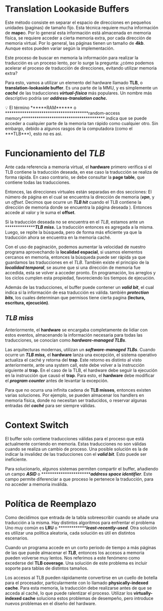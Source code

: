 # Translation Lookaside Buffers

Este método consiste en separar el espacio de direcciones en pequeños unidades (paginas) de tamaño fijo. Esta técnica requiere mucha información de ****mape****o. Por lo general esta información está almacenada en memoria física, se requiere acceder a cierta memoria extra, por cada dirección de memoria virtual. Por lo general, las páginas tienen un tamaño de ***4kb***. Aunque estos pueden variar según la implementación.

Este proceso de buscar en memoria la información para realizar la traducción es un proceso lento, por lo surge la pregunta: ¿cómo podemos acelerar el proceso de traducción de direcciones, evitando utilizar memoria extra?

Para esto, vamos a utilizar un elemento del hardware llamado ******TLB******, o ************************************************************************************translation-lookaside buffer************************************************************************************. Es una parte de la MMU, y es simplemente un *****caché***** de las traducciones *******virtual-física******* más populares. Un nombre más descriptivo podría ser *********************address-translation cache.*********************

<aside>
💡 El término ******RAM****** o ***************************************random-access memory*************************************** indica que se puede acceder a cualquier parte de la memoria tan rápido como cualquier otro. Sin embargo, debido a algunos rasgos de la computadora (como el ***TLB***), esto no es asi.

</aside>

# Funcionamiento del *TLB*

Ante cada referencia a memoria virtual, el ****hardware**** primero verifica si el TLB contiene la traducción deseada, en ese caso la traducción se realiza de forma rápida. En caso contrario, se debe consultar la **********page table**********, que contiene todas las traducciones.

Entonces, las direcciones virtuales están separadas en dos secciones: El número de página en el cual se encuentra la dirección de memoria (***vpn***, y un *offset*. Decimos que ocurre un ***************TLB hit*************** cuando el TLB contiene la dirección de memoria donde se encuentra la página deseada ). Entonces accede al valor y le suma el ******offset******.

Si la traducción deseada no se encuentra en el *TLB*, estamos ante un *****************TLB miss*.** La traducción entonces es agregada a la misma. Luego, se repite la búsqueda, pero de forma más eficiente ya que la traducción ahora se encuentra en la memoria caché.

Con el uso de paginación, podemos aumentar la velocidad de nuestro programa aprovechando la ******************localidad espacial******************, si usamos elementos cercanos en memoria, entonces la búsqueda puede ser rápida ya que guardamos las traducciones en el *TLB*. También existe el principio de la *********localidad temporal*********, se asume que si una dirección de memoria fue accedida, esta se volver a acceder pronto. En programación, los arreglos y los ciclos cumplen esta propiedad, favoreciendo los tiempos de ejecución.

Además de las traducciones, el buffer puede contener un *********valid bit*********, el cual indica si la información de esa traducción es válida. también *********protection bits*********, los cuales determinan que permisos tiene cierta pagina **(lectura, escritura, ejecución)**.

## *TLB miss*

Anteriormente, el **********hardware********** se encargaba completamente de lidiar con estos eventos, almacenando la información necesaria para todas las traducciones, se conocían como *********************hardware-managed TLBs*********************.

Las arquitecturas modernas, utilizan un *********************software-managed TLBs*********************. Cuando ocurre un *******TLB miss,******* el ********hardware******** lanza una excepción, el sistema operativo actualiza el caché y retorna del ****trap****. Este retorno es distinto al visto anteriormente, ante una system call, este debe volver a la instrucción siguiente al ****trap.**** En el caso de la TLB, el hardware debe seguir la ejecución en la instrucción que causó el ****trap****. Para esto, el ********hardware******** debe modificar el ***************program counter*************** antes de levantar la excepción.

Para que no ocurra una infinita cadena de **********TLB misses**********, entonces existen varias soluciones. Por ejemplo, se pueden almacenar los handlers en memoria física, donde no necesitan ser traducidos, o reservar algunas entradas del *****caché***** para ser siempre válidas.

# Context Switch

El buffer solo contiene traducciones válidas para el proceso que está actualmente corriendo en memoria. Estas traducciones no son válidas cuando se realiza un cambio de proceso. Una posible solución es la de indicar la invalidez de las traducciones con el *********valid bit*********. Esto puede ser ineficiente.

Para solucionarlo, algunos sistemas permiten compartir el buffer, añadiendo un campo ***********ASID*********** o ************************************************************************address space identifier************************************************.* Este campo permite diferenciar a que proceso le pertenece la traducción, para no acceder a memoria inválida.

# Política de Reemplazo

Como decidimos que entrada de la tabla sobreescribir cuando se añade una traducción a la misma. Hay distintos algoritmos para enfrentar el problema Uno muy común es ************LRU************ o ******************************************least-recently-used****************************.* Otra solución es utilizar una política aleatoria, cada solución es útil en distintos escenarios.

Cuando un programa accede en un corto periodo de tiempo a más páginas de las que puede almacenar el ***TLB***, entonces los accesos a memoria pueden volverse muy lentos. Nos referimos a este fenómeno como excederse del ************************************TLB coverage************************************. Una solución de este problema es incluir soporte para tablas de distintos tamaños.

Los accesos al TLB pueden rápidamente convertirse en un cuello de botella para el procesador, particularmente con lo llamado ********physically-indexed cache********. Para esta memoria, la traducción debe realizarse antes de que se acceda al caché, lo que puede ralentizar el proceso. Utilizar los **********************************virtually-indexed cache********************************** soluciona estos problemas de desempeño, pero introduce nuevos problemas en el diseño del hardware.